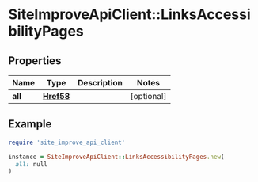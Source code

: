 # SiteImproveApiClient::LinksAccessibilityPages

## Properties

| Name | Type | Description | Notes |
| ---- | ---- | ----------- | ----- |
| **all** | [**Href58**](Href58.md) |  | [optional] |

## Example

```ruby
require 'site_improve_api_client'

instance = SiteImproveApiClient::LinksAccessibilityPages.new(
  all: null
)
```

